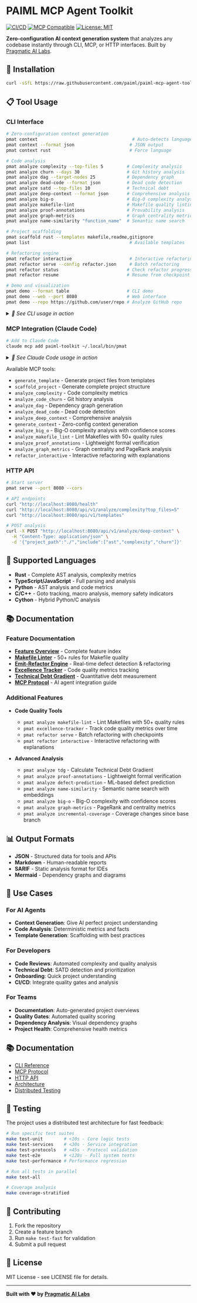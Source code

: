 # PAIML MCP Agent Toolkit

[![CI/CD](https://github.com/paiml/paiml-mcp-agent-toolkit/actions/workflows/main.yml/badge.svg?branch=master)](https://github.com/paiml/paiml-mcp-agent-toolkit/actions/workflows/main.yml) [![MCP Compatible](https://img.shields.io/badge/MCP-Compatible-green)](https://modelcontextprotocol.io) [![License: MIT](https://img.shields.io/badge/License-MIT-yellow.svg)](https://opensource.org/licenses/MIT)

**Zero-configuration AI context generation system** that analyzes any codebase instantly through CLI, MCP, or HTTP interfaces. Built by [Pragmatic AI Labs](https://paiml.com).

## 🚀 Installation

```bash
curl -sSfL https://raw.githubusercontent.com/paiml/paiml-mcp-agent-toolkit/master/scripts/install.sh | sh
```

## 📋 Tool Usage

### CLI Interface

```bash
# Zero-configuration context generation
pmat context                                    # Auto-detects language
pmat context --format json                     # JSON output
pmat context rust                              # Force language

# Code analysis
pmat analyze complexity --top-files 5         # Complexity analysis
pmat analyze churn --days 30                  # Git history analysis  
pmat analyze dag --target-nodes 25            # Dependency graph
pmat analyze dead-code --format json          # Dead code detection
pmat analyze satd --top-files 10              # Technical debt
pmat analyze deep-context --format json       # Comprehensive analysis
pmat analyze big-o                            # Big-O complexity analysis
pmat analyze makefile-lint                    # Makefile quality linting
pmat analyze proof-annotations                # Provability analysis
pmat analyze graph-metrics                    # Graph centrality metrics
pmat analyze name-similarity "function_name"  # Semantic name search

# Project scaffolding
pmat scaffold rust --templates makefile,readme,gitignore
pmat list                                      # Available templates

# Refactoring engine
pmat refactor interactive                      # Interactive refactoring
pmat refactor serve --config refactor.json     # Batch refactoring
pmat refactor status                          # Check refactor progress
pmat refactor resume                          # Resume from checkpoint

# Demo and visualization
pmat demo --format table                      # CLI demo
pmat demo --web --port 8080                   # Web interface
pmat demo --repo https://github.com/user/repo # Analyze GitHub repo
```


<details>
<summary><i>💫 See CLI usage in action</i></summary>
<br>
<b>Context and code analysis:</b>
<img src="https://github.com/paiml/paiml-mcp-agent-toolkit/blob/master/assets/demo2.gif" width=875>
<br><br>
<b>Running demos/visualization:</b>
<img src="https://github.com/paiml/paiml-mcp-agent-toolkit/blob/master/assets/demo3.gif" width=875>
</details>

### MCP Integration (Claude Code)

```bash
# Add to Claude Code
claude mcp add paiml-toolkit ~/.local/bin/pmat
```
<details>
<summary><i>💫 See Claude Code usage in action</i></summary>
<br>
<img src="https://github.com/paiml/paiml-mcp-agent-toolkit/blob/master/assets/demo1.gif" width=875>
</details>



Available MCP tools:
- `generate_template` - Generate project files from templates
- `scaffold_project` - Generate complete project structure  
- `analyze_complexity` - Code complexity metrics
- `analyze_code_churn` - Git history analysis
- `analyze_dag` - Dependency graph generation
- `analyze_dead_code` - Dead code detection
- `analyze_deep_context` - Comprehensive analysis
- `generate_context` - Zero-config context generation
- `analyze_big_o` - Big-O complexity analysis with confidence scores
- `analyze_makefile_lint` - Lint Makefiles with 50+ quality rules
- `analyze_proof_annotations` - Lightweight formal verification
- `analyze_graph_metrics` - Graph centrality and PageRank analysis
- `refactor_interactive` - Interactive refactoring with explanations

### HTTP API

```bash
# Start server
pmat serve --port 8080 --cors

# API endpoints
curl "http://localhost:8080/health"
curl "http://localhost:8080/api/v1/analyze/complexity?top_files=5"
curl "http://localhost:8080/api/v1/templates"

# POST analysis
curl -X POST "http://localhost:8080/api/v1/analyze/deep-context" \
  -H "Content-Type: application/json" \
  -d '{"project_path":"./","include":["ast","complexity","churn"]}'
```

## 🔧 Supported Languages

- **Rust** - Complete AST analysis, complexity metrics
- **TypeScript/JavaScript** - Full parsing and analysis
- **Python** - AST analysis and code metrics  
- **C/C++** - Goto tracking, macro analysis, memory safety indicators
- **Cython** - Hybrid Python/C analysis

## 📚 Documentation

### Feature Documentation

- **[Feature Overview](docs/features/README.md)** - Complete feature index
- **[Makefile Linter](docs/features/makefile-linter.md)** - 50+ rules for Makefile quality
- **[Emit-Refactor Engine](docs/features/emit-refactor-engine.md)** - Real-time defect detection & refactoring
- **[Excellence Tracker](docs/features/excellence-tracker.md)** - Code quality metrics tracking
- **[Technical Debt Gradient](docs/features/technical-debt-gradient.md)** - Quantitative debt measurement
- **[MCP Protocol](docs/features/mcp-protocol.md)** - AI agent integration guide

### Additional Features

- **Code Quality Tools**
  - `pmat analyze makefile-lint` - Lint Makefiles with 50+ quality rules
  - `pmat excellence-tracker` - Track code quality metrics over time
  - `pmat refactor serve` - Batch refactoring with checkpoints
  - `pmat refactor interactive` - Interactive refactoring with explanations

- **Advanced Analysis**
  - `pmat analyze tdg` - Calculate Technical Debt Gradient
  - `pmat analyze proof-annotations` - Lightweight formal verification
  - `pmat analyze defect-prediction` - ML-based defect prediction
  - `pmat analyze name-similarity` - Semantic name search with embeddings
  - `pmat analyze big-o` - Big-O complexity with confidence scores
  - `pmat analyze graph-metrics` - PageRank and centrality metrics
  - `pmat analyze incremental-coverage` - Coverage changes since base branch

## 📊 Output Formats

- **JSON** - Structured data for tools and APIs
- **Markdown** - Human-readable reports
- **SARIF** - Static analysis format for IDEs
- **Mermaid** - Dependency graphs and diagrams

## 🎯 Use Cases

### For AI Agents
- **Context Generation**: Give AI perfect project understanding
- **Code Analysis**: Deterministic metrics and facts
- **Template Generation**: Scaffolding with best practices

### For Developers  
- **Code Reviews**: Automated complexity and quality analysis
- **Technical Debt**: SATD detection and prioritization
- **Onboarding**: Quick project understanding
- **CI/CD**: Integrate quality gates and analysis

### For Teams
- **Documentation**: Auto-generated project overviews
- **Quality Gates**: Automated quality scoring
- **Dependency Analysis**: Visual dependency graphs
- **Project Health**: Comprehensive health metrics

## 📚 Documentation

- [CLI Reference](rust-docs/cli-reference.md)
- [MCP Protocol](rust-docs/mcp-protocol.md) 
- [HTTP API](rust-docs/http-api.md)
- [Architecture](rust-docs/architecture.md)
- [Distributed Testing](docs/features/distributed-testing.md)

## 🧪 Testing

The project uses a distributed test architecture for fast feedback:

```bash
# Run specific test suites
make test-unit        # <10s - Core logic tests
make test-services    # <30s - Service integration
make test-protocols   # <45s - Protocol validation
make test-e2e         # <120s - Full system tests
make test-performance # Performance regression

# Run all tests in parallel
make test-all

# Coverage analysis
make coverage-stratified
```

## 🤝 Contributing

1. Fork the repository
2. Create a feature branch  
3. Run `make test-fast` for validation
4. Submit a pull request

## 📄 License

MIT License - see LICENSE file for details.

---

**Built with ❤️ by [Pragmatic AI Labs](https://paiml.com)**
